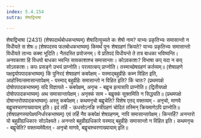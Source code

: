 ```yaml
---
index: 5.4.154
sutra: शेषाद्विभाषा

---
```

शेषाद्विभाषा (2431) (शेषपदार्थबोधकभाष्यम्) शेषादित्युच्यते कः शेषो नाम? याभ्यः प्रकृतिभ्यः समासान्तो न विधीयते स शेषः॥ (शेषपदस्य फलबोधकभाष्यम्) किमर्थं पुनः शेषग्रहणं क्रियते? याभ्यः प्रकृतिभ्यः समासान्तो विधीयते ताभ्यः कब्मा भूदिति। नैतदस्ति प्रयोजनम्। ये प्रतिपदं विधीयन्ते ते तत्र बाधका भविष्यन्ति। अनवकाशा हि विधयो बाधका भवन्ति सावकाशाश्च समासान्ताः। कोऽवकाशः? विभाषा कप् यदा न कप् सोऽवकाशः। कपः प्रसङ्गे उभयं प्राप्नोति। परत्वात्कप् प्राप्नोति। तस्माच्छेषग्रहणं कर्तव्यम्॥ (शेषग्रहणे पक्षद्वयोपपादकभाष्यम्) किं पुनिरदं शेषग्रहणं कबपेक्षम् - यस्माद्बहुव्रीहेः कब्न विहित इति, आहोस्वित्समासान्तापेक्षम् - यस्माद् बहुव्रीहेः समासान्तो न विहित इति? किं चातः? (प्रथमपक्षे दोषोपपादकभाष्यम्) यदि विज्ञायते - कबपेक्षम्, अनृचः - बह्वृच इत्यत्रापि प्राप्नोति॥ (द्वितीयपक्षे दोषोपपादकभाष्यम्) अथ समासान्तापेक्षम्। अनृक्कं साम - बह्वृक्कं सूक्तमिति न सिद्ध्यति॥ (प्रथमपक्षे दोषान्तरोपपादकभाष्यम्) अस्तु कबपेक्षम्। कथमनृचो बह्वृचेति? विशेष एतद् वक्तव्यम् - अनृचो, माणवे बह्वृचश्चरणाख्यायाम् इति। इदं तर्हि - ऊधसोऽनङि स्त्रीग्रहणं चोदितं तस्मिन् क्रियमाणेऽपि प्राप्नोति॥ (शेषग्रहणस्यापेक्ष्यनिर्धारकभाष्यम्) एवं तर्हि नैव कबपेक्षं शेषग्रहणम्, नापि समासान्तापेक्षम्। किन्तर्हि? अनन्तरो यो बहुव्रीह्यधिकारः सोऽपेक्ष्यते। अनन्तरे बहुव्रीह्यधिकारे यस्माद् बहुव्रीहेः समासान्तो न विहित इति। कथमनृचः - बह्वृचेति? वक्तव्यमेवैतत् - अनृचो माणवे, बह्वृचश्चरणाख्यायाम् इति॥